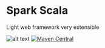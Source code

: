 # Spark Scala
Light web framework very extensible

![alt text](https://travis-ci.org/acsgh/spark-scala.svg?branch=master)
[![Maven Central](https://img.shields.io/maven-central/v/com.github.acsgh.spark.scala/core_2.12.svg?label=Maven%20Central)](https://search.maven.org/search?q=g:%22com.github.acsgh.spark.scala%22%20AND%20a:%22core_2.12%22)
